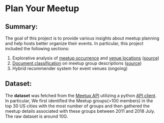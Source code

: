 # Plan Your Meetup

## Summary: 

The goal of this project is to provide various insights about meetup planning and help hosts better organize their events. In particular, this project included the following sections:

1. Explorative analysis of [meetup occurrence][1] and [venue locations][2] ([source][3])
2. [Document classification][4] on meetup group descriptions  ([source][5])
3. Hybrid recommender system for event venues (ongoing)

## Dataset:
The **dataset** was fetched from the [Meetup API](https://www.meetup.com/meetup_api/) utilizing a python [API client](https://pypi.org/project/meetup-api/). In particular, We first identified the Meetup groups(>100 members) in the top 30 US cities with the most number of groups and then gathered the meetup details associated with these groups between 2011 and 2018 July. The raw dataset is around 10G.


[1]:https://narrow-street.github.io/plan-your-meetup/docs/occurrence.html
[2]:https://narrow-street.github.io/plan-your-meetup/docs/venues.html
[3]: https://github.com/narrow-street/plan-your-meetup/blob/master/app/explorative.py
[4]:https://narrow-street.github.io/plan-your-meetup/docs/classification.html
[5]:https://github.com/narrow-street/plan-your-meetup/blob/master/app/topic_classifier.py

